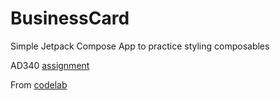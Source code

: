 # BusinessCard
Simple Jetpack Compose App to practice styling composables

AD340 [assignment](https://canvas.seattlecolleges.edu/courses/12817/assignments/195280?module_item_id=514915)

From [codelab](https://developer.android.com/codelabs/basic-android-kotlin-compose-business-card#0)
